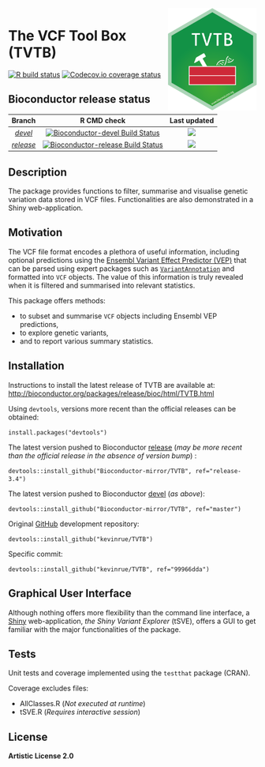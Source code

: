 <img src="man/figures/logo.png" align="right" alt="logo.png" width="180" />

# The VCF Tool Box (TVTB)

<!-- badges: start -->
[![R build status](https://github.com/kevinrue/TVTB/workflows/R-CMD-check/badge.svg)](https://github.com/kevinrue/TVTB/actions)
[![Codecov.io coverage status](https://codecov.io/github/kevinrue/TVTB/coverage.svg?branch=master)](https://codecov.io/github/kevinrue/TVTB)
<!-- badges: end -->

## Bioconductor release status

|      Branch      |    R CMD check   | Last updated |
|:----------------:|:----------------:|:------------:|
| [_devel_](http://bioconductor.org/packages/devel/bioc/html/TVTB.html) | [![Bioconductor-devel Build Status](http://bioconductor.org/shields/build/devel/bioc/TVTB.svg)](http://bioconductor.org/checkResults/devel/bioc-LATEST/TVTB) | ![](http://bioconductor.org/shields/lastcommit/devel/bioc/TVTB.svg) |
| [_release_](http://bioconductor.org/packages/release/bioc/html/TVTB.html) | [![Bioconductor-release Build Status](http://bioconductor.org/shields/build/release/bioc/TVTB.svg)](http://bioconductor.org/checkResults/release/bioc-LATEST/TVTB) | ![](http://bioconductor.org/shields/lastcommit/release/bioc/TVTB.svg) |

## Description

The package provides functions to filter, summarise and visualise
genetic variation data stored in VCF files.
Functionalities are also demonstrated in a Shiny web-application.

## Motivation

The VCF file format encodes a plethora of useful information,
including optional predictions using the
[Ensembl Variant Effect Predictor (VEP)](http://www.ensembl.org/info/docs/tools/vep/index.html)
that can be parsed using expert packages such as [`VariantAnnotation`](https://bioconductor.org/packages/release/bioc/html/VariantAnnotation.html)
and formatted into `VCF` objects.
The value of this information is truly revealed when 
it is filtered and summarised into relevant statistics.

This package offers methods:

* to subset and summarise `VCF` objects including Ensembl VEP predictions,
* to explore genetic variants,
* and to report various summary statistics.

## Installation

Instructions to install the latest release of TVTB are available at:
http://bioconductor.org/packages/release/bioc/html/TVTB.html

Using `devtools`, versions more recent than the official releases can be
obtained:

    install.packages("devtools")

The latest version pushed to Bioconductor
[release](https://github.com/Bioconductor-mirror/TVTB/tree/release-3.4)
(_may be more recent than the official release in the absence of version bump_)
:

    devtools::install_github("Bioconductor-mirror/TVTB", ref="release-3.4")

The latest version pushed to Bioconductor
[devel](https://github.com/Bioconductor-mirror/TVTB/tree/master)
(_as above_):

    devtools::install_github("Bioconductor-mirror/TVTB", ref="master")

Original [GitHub](https://github.com/kevinrue/TVTB/tree/master)
development repository:

    devtools::install_github("kevinrue/TVTB")

Specific commit:

    devtools::install_github("kevinrue/TVTB", ref="99966dda")

## Graphical User Interface

Although nothing offers more flexibility than the command line interface,
a [Shiny](http://shiny.rstudio.com/) web-application,
_the Shiny Variant Explorer_ (tSVE), offers a GUI
to get familiar with the major functionalities of the package.

## Tests

Unit tests and coverage implemented using the `testthat` package (CRAN).

Coverage excludes files:

* AllClasses.R (_Not executed at runtime_)
* tSVE.R (_Requires interactive session_)

## License

**Artistic License 2.0**
